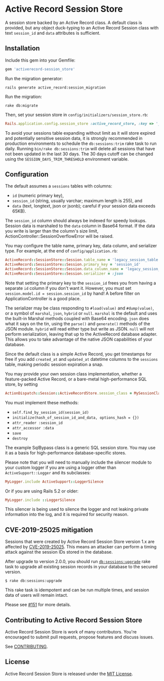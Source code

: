 Active Record Session Store
===========================

A session store backed by an Active Record class. A default class is
provided, but any object duck-typing to an Active Record Session class
with text `session_id` and `data` attributes is sufficient.

Installation
------------

Include this gem into your Gemfile:

```ruby
gem 'activerecord-session_store'
```

Run the migration generator:

    rails generate active_record:session_migration

Run the migration:

    rake db:migrate

Then, set your session store in `config/initializers/session_store.rb`:

```ruby
Rails.application.config.session_store :active_record_store, :key => '_my_app_session'
```

To avoid your sessions table expanding without limit as it will store expired and
potentially sensitive session data, it is strongly recommended in production
environments to schedule the `db:sessions:trim` rake task to run daily.
Running `bin/rake db:sessions:trim` will delete all sessions that have not
been updated in the last 30 days. The 30 days cutoff can be changed using the
`SESSION_DAYS_TRIM_THRESHOLD` environment variable.

Configuration
--------------

The default assumes a `sessions` tables with columns:

*  `id` (numeric primary key),
*  `session_id` (string, usually varchar; maximum length is 255), and
*  `data` (text, longtext, json or jsonb); careful if your session data exceeds
65KB).

The `session_id` column should always be indexed for speedy lookups.
Session data is marshaled to the `data` column in Base64 format.
If the data you write is larger than the column's size limit,
ActionController::SessionOverflowError will be raised.

You may configure the table name, primary key, data column, and
serializer type. For example, at the end of `config/application.rb`:

```ruby
ActiveRecord::SessionStore::Session.table_name = 'legacy_session_table'
ActiveRecord::SessionStore::Session.primary_key = 'session_id'
ActiveRecord::SessionStore::Session.data_column_name = 'legacy_session_data'
ActiveRecord::SessionStore::Session.serializer = :json
```

Note that setting the primary key to the `session_id` frees you from
having a separate `id` column if you don't want it. However, you must
set `session.model.id = session.session_id` by hand!  A before filter
on ApplicationController is a good place.

The serializer may be class responding to `#load(value)` and `#dump(value)`, or
a symbol of `marshal`, `json`, `hybrid` or `null`. `marshal` is the default and
uses the built-in Marshal methods coupled with Base64 encoding. `json` does
what it says on the tin, using the `parse()` and `generate()` methods of the
JSON module. `hybrid` will read either type but write as JSON. `null` will
not perform serialization, leaving that up to the ActiveRecord database
adapter. This allows you to take advantage of the native JSON capabilities of
your database.

Since the default class is a simple Active Record, you get timestamps
for free if you add `created_at` and `updated_at` datetime columns to
the `sessions` table, making periodic session expiration a snap.

You may provide your own session class implementation, whether a
feature-packed Active Record, or a bare-metal high-performance SQL
store, by setting

```ruby
ActionDispatch::Session::ActiveRecordStore.session_class = MySessionClass
```

You must implement these methods:

* `self.find_by_session_id(session_id)`
* `initialize(hash_of_session_id_and_data, options_hash = {})`
* `attr_reader :session_id`
* `attr_accessor :data`
* `save`
* `destroy`

The example SqlBypass class is a generic SQL session store. You may
use it as a basis for high-performance database-specific stores.

Please note that you will need to manually include the silencer module to your
custom logger if you are using a logger other than `ActiveSupport::Logger` and
its subclasses:

```ruby
MyLogger.include ActiveSupport::LoggerSilence
```

Or if you are using Rails 5.2 or older:

```ruby
MyLogger.include ::LoggerSilence
```

This silencer is being used to silence the logger and not leaking private
information into the log, and it is required for security reason.

CVE-2019-25025 mitigation
--------------

Sessions that were created by Active Record Session Store version 1.x are
affected by [CVE-2019-25025]. This means an attacker can perform a timing
attack against the session IDs stored in the database.

[CVE-2019-25025]: https://github.com/advisories/GHSA-cvw2-xj8r-mjf7

After upgrade to version 2.0.0, you should run [`db:sessions:upgrade`] rake task
to upgrade all existing session records in your database to the secured version.

[`db:sessions:upgrade`]: https://github.com/rails/activerecord-session_store/blob/master/lib/tasks/database.rake#L22

```console
$ rake db:sessions:upgrade
```

This rake task is idempotent and can be run multiple times, and session data of
users will remain intact.

Please see [#151] for more details.

[#151]: https://github.com/rails/activerecord-session_store/pull/151

Contributing to Active Record Session Store
--------------

Active Record Session Store is work of many contributors. You're encouraged to submit pull requests, propose features and discuss issues.

See [CONTRIBUTING](CONTRIBUTING.md).

## License
Active Record Session Store is released under the [MIT License](MIT-LICENSE).
